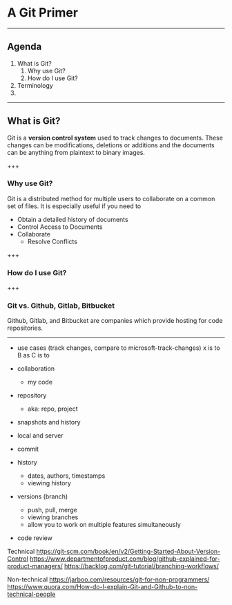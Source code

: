 
# A Git Primer

---

## Agenda

1. What is Git?
	1. Why use Git?
	1. How do I use Git?
3. Terminology
4. 

---

## What is Git?

Git is a **version control system** used to track changes to documents. These changes can be modifications, deletions or additions and the documents can be anything from plaintext to binary images.

+++

### Why use Git?

Git is a distributed method for multiple users to collaborate on a common set of files. It is especially useful if you need to

- Obtain a detailed history of documents
- Control Access to Documents
- Collaborate
	- Resolve Conflicts

+++

### How do I use Git?



+++

### Git vs. Github, Gitlab, Bitbucket

Github, Gitlab, and Bitbucket are companies which provide hosting for code repositories.

---

- use cases (track changes, compare to microsoft-track-changes) x is to B as C is to
- collaboration
	- my code
- repository
	- aka: repo, project
- snapshots and history
- local and server
- commit
- history
	- dates, authors, timestamps
	- viewing history


- versions (branch)
	- push, pull, merge
	- viewing branches
	- allow you to work on multiple features simultaneously

- code review

Technical
https://git-scm.com/book/en/v2/Getting-Started-About-Version-Control
https://www.departmentofproduct.com/blog/github-explained-for-product-managers/
https://backlog.com/git-tutorial/branching-workflows/

Non-technical
https://jarboo.com/resources/git-for-non-programmers/
https://www.quora.com/How-do-I-explain-Git-and-Github-to-non-technical-people

